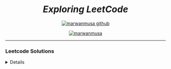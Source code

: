 
<div align="center">

# ***Exploring LeetCode***
[![marwanmusa github](https://img.shields.io/badge/GitHub-marwanmusa-181717.svg?style=flat&logo=github)](https://github.com/marwanmusa)

<a href="https://www.leetcode.com/marwanmusa" target="blank"><img src="https://leetcode.com/_next/static/images/logo-ff2b712834cf26bf50a5de58ee27bcef.png" alt="marwanmusa" /></a>

</div>

---

### Leetcode Solutions

<details>

| # | Title | Solution | Difficulty |
|---| ----- | -------- | ---------- |
|1|[Two Sum](https://leetcode.com/problems/two-sum/) | [Python](./Unspecified/two_sum.py) [C++](./Unspecified/two_sum.cpp)|Easy|
|2|[Add Two Numbers](https://leetcode.com/problems/add-two-numbers/) | [Python](./LinkedList/add_two_numbers.py)|Medium|
|3|[Longest Substring Without Repeating Characters](https://leetcode.com/problems/longest-substring-without-repeating-characters/) | [Python](./Unspecified/longest_substring_without_repeating_character.py)|Medium|
|4|[Median of Two Sorted Arrays](https://leetcode.com/problems/median-of-two-sorted-arrays) |[Python](./BinarySearch/median_of_two_sorted_arrays.py)|Hard|
|9|[Palindrome Number](https://leetcode.com/problems/palindrome-number/) | [Python](./Unspecified/palindrome_number.py) [C++](./Unspecified/palindrome_number.cpp)|Easy|
|13|[Roman to Integer](https://leetcode.com/problems/roman-to-integer/) | [Python](./Unspecified/roman_to_int.py)|Easy|
|14|[Longest Common Prefix](https://leetcode.com/problems/longest-common-prefix/) | [Python](./Array&String/longest_common_prefix.py)|Easy|
|19|[Remove Nth Node From End of List](https://leetcode.com/problems/remove-nth-node-from-end-of-list/) | [Python](./LinkedList/remove_nth_node_from_end_of_linkedlist.py)|Medium|
|20|[Valid Parentheses](https://leetcode.com/problems/valid-parentheses/) | [Python](./Queue%20&%20Stack/valid_parentheses.py)|Easy|
|21|[Merge Two Sorted Lists](https://leetcode.com/problems/merge-two-sorted-lists/) | [Python](./Recursion-1/merge_two_sorted_lists.py)|Easy|
|22|[Generate Parentheses](https://leetcode.com/problems/generate-parentheses/) | [Python](./Recursion-2/generate_parentheses.py)|Medium|
|24|[Swap Nodes in Pairs](https://leetcode.com/problems/swap-nodes-in-pairs/) | [Python](./Recursion-1/swap_nodes_in_pairs.py)|Medium|
|26|[Remove Duplicates from Sorted Array](https://leetcode.com/problems/remove-duplicates-from-sorted-array/) | [Python](./Unspecified/removes_duplicates_from_sorted_arrays.py)|Easy|
|27|[Remove Element](https://leetcode.com/problems/remove-element/) | [Python](./Unspecified/remove_element.py)|Easy|
|28|[Find the Index of the First Occurrence in a String](https://leetcode.com/problems/find-the-index-of-the-first-occurrence-in-a-string/) | [Python](./Array&String/find_the_index_of_the_first_occurrence_in_a_string.py)|Easy|
|33|[Search in Rotated Sorted Array](https://leetcode.com/problems/remove-element/) | [Python](./Unspecified/search_in_rotated_sorted_array.py)|Medium|
|34|[Find First and Last Position of Element in Sorted Array](https://leetcode.com/problems/find-first-and-last-position-of-element-in-sorted-array/) | [Python](./BinarySearch/find_first_and_last_position_of_element_in_sorted_array.py)|Medium|
|35|[Search Insert Position](https://leetcode.com/problems/search-in-rotated-sorted-array/) | [Python](./Unspecified/search_insert_position.py)|Easy|
|36|[Valid Sudoku](https://leetcode.com/problems/valid-sudoku/) | [Python](./Unspecified/valid_sudoku.py)|Medium|
|46|[Permutations](https://leetcode.com/problems/permutations/) | [Python](./Recursion-2/permutations.py)|Medium|
|49|[Group Anagrams](https://leetcode.com/problems/group-anagrams/) | [Python](./Unspecified/group_anagrams.py)|Medium|
|50|[Pow(x, n)](https://leetcode.com/problems/powx-n/) | [Python](./Recursion-1/pow_x_n.py)|Medium|
|52|[N-Queens II](https://leetcode.com/problems/n-queens-ii/) | [Python](./Recursion-2/n_quenss_2.py)|Hard|
|53|[Maximum Subarray](https://leetcode.com/problems/maximum-subarray/) | [Python](./Unspecified/maximum_subarray.py)|Medium|
|54|[Spiral Matrix](https://leetcode.com/problems/spiral-matrix/) | [Python](./Array&String/spiral_matrix.py)|Medium|
|58|[Length of Last Word](https://leetcode.com/problems/length-of-last-word/) | [Python](./Unspecified/length_of_last_world.py)|Easy|
|61|[Rotate List](https://leetcode.com/problems/rotate-list/) | [Python](./LinkedList/rotate_list.py)|Medium|
|64|[Minimum Path Sum](https://leetcode.com/problems/minimum-path-sum/) | [Python](./Unspecified/minimum_path_sum.py)|Medium|
|66|[Plus One](https://leetcode.com/problems/plus-one/) | [Python](./Array&String/plus_one.py)|Easy|
|67|[Add Binary](https://leetcode.com/problems/add-binary/) | [Python](./Array&String/add_binary.py)|Easy|
|69|[Sqrt(x)](https://leetcode.com/problems/sqrtx/) | [Python](./BinarySearch/sqrtx.py) |Easy|
|70|[Climbing Stairs](https://leetcode.com/problems/climbing-stairs/) | [Python](./Recursion-1/climbing_stairs.py) |Easy|
|74|[Search 2D Matrix](https://leetcode.com/problems/search-a-2d-matrix/) | [Python](./Recursion-2/search_a_2d_matrix.py) |Easy|
|77|[Combinations](https://leetcode.com/problems/combinations/) | [Python](combinations.py) |Medium|
|83|[Remove Duplicates from Sorted List](https://leetcode.com/problems/remove-duplicates-from-sorted-list/) | [Python](./Unspecified/remove_duplicates_from_sorted_list.py) |Easy|
|84|[Largest Rectangle in Histogram](https://leetcode.com/problems/largest-rectangle-in-histogram/description/) | [Python](./Recursion-2/largest_rectangle_in_histogram.py) |Hard|
|87|[Scramble String](https://leetcode.com/problems/scramble-string/) | [Python](./Unspecified/scramble_string.py) |Hard|
|88|[Merge Sorted Array](https://leetcode.com/problems/merge-sorted-array/) | [Python](./Unspecified/merge_sorted_array.py) |Easy|
|94|[Binary Tree Inorder Traversal](https://leetcode.com/problems/binary-tree-inorder-traversal/) | [Python](./BinaryTree/binary_tree_inorder_traversal.py) |Easy|
|95|[Unique Binary Search Trees II](https://leetcode.com/problems/unique-binary-search-trees-ii/) | [Python](./Recursion-1/unique_binary_search_trees2.py) |Medium|
|98|[Validate Binary Search Tree](https://leetcode.com/problems/validate-binary-search-tree/) | [Python1](./Recursion-2/validate_binary_search_tree.py) [Python2](./BinarySearch/validate_binary_search_tree.py) |Medium|
|100|[Same Tree](https://leetcode.com/problems/same-tree/) | [Python](./Recursion-2/same_tree.py) |Easy|
|101|[Symmetric Tree](https://leetcode.com/problems/symmetric-tree/) | [Python](./BinaryTree/symmetric_tree.py) |Easy|
|102|[Binary Tree Level Order Traversal](https://leetcode.com/problems/binary-tree-level-order-traversal/) | [Python](./BinaryTree/binary_tree_level_order_traversal.py) |Medium|
|104|[Maximum Depth of Binary Tree](https://leetcode.com/problems/maximum-depth-of-binary-tree/) | [Python](./BinaryTree/max_depth_of_binary_tree.py) |Easy|
|105|[Construct Binary Tree from Preorder and Inorder Traversal](https://leetcode.com/problems/construct-binary-tree-from-preorder-and-inorder-traversal/) | [Python](./BinaryTree/construct_binary_tree_from_preorder_and_inorder.py) |Medium|
|106|[Construct Binary Tree from Inorder and Postorder Traversal](https://leetcode.com/problems/construct-binary-tree-from-inorder-and-postorder-traversal/) | [Python](./BinaryTree/construct_binary_tree_from_inorder_and_postorder.py) |Medium|
|108|[Convert Sorted Array to Binary Search Tree](https://leetcode.com/problems/convert-sorted-array-to-binary-search-tree/) | [Python](./Unspecified/sorted_array_to_BST.py) |Easy|
|110|[Balanced Binary Tree](https://leetcode.com/problems/balanced-binary-tree/) | [Python](./Unspecified/balanced_binary_tree.py) |Easy|
|111|[Minimum Depth of Binary Tree](https://leetcode.com/problems/minimum-depth-of-binary-tree/) | [Python](min_depth_of_binary_tree.py) |Easy|
|112|[Path Sum](https://leetcode.com/problems/path-sum/) | [Python](./BinaryTree/path_sum.py) |Easy|
|116|[Populating Next Right Pointers in Each Node](https://leetcode.com/problems/populating-next-right-pointers-in-each-node/) | [Python](./BinaryTree/populating_next_right_pointers_in_each_node.py) |Medium|
|117|[Populating Next Right Pointers in Each Node II](https://leetcode.com/problems/populating-next-right-pointers-in-each-node-ii/) | [Python](./BinaryTree/populating_next_right_pointers_in_each_node_ii.py) |Medium|
|118|[Pascal's Triangle](https://leetcode.com/problems/pascals-triangle/) | [Python](./Array&String/pascal_triangle.py) |Easy|
|119|[Pascal's Triangle II](https://leetcode.com/problems/pascals-triangle-ii/) | [Python](./Recursion-1/pascal_triangle2.py) |Easy|
|120|[Triangle](https://leetcode.com/problems/triangle/) | [Python](./Unspecified/triangle.py) |Medium|
|121|[Best Time to Buy and Sell Stock](https://leetcode.com/problems/best-time-to-buy-and-sell-stock/) | [Python](./Unspecified/buy_and_sell_stock.py) |Easy|
|125|[Valid Palindrome](https://leetcode.com/problems/valid-palindrome/) | [Python](./Unspecified/valid_palindrome.py) |Easy|
|133|[Clone Graph](https://leetcode.com/problems/clone-graph/) | [Python](./Queue%20&%20Stack/clone_graph.py) |Medium|
|136|[Single Number](https://leetcode.com/problems/single-number/) | [Python](./Unspecified/single_number.py) |Easy|
|138|[Copy List with Random Pointer](https://leetcode.com/problems/copy-list-with-random-pointer/) | [Python](./LinkedList/copy_list_with_random_pointer.py) |Medium|
|141|[Linked List Cycle](https://leetcode.com/problems/linked-list-cycle/) | [Python](./LinkedList/linked_list_cycle.py) |Easy|
|142|[Linked List Cycle II](https://leetcode.com/problems/linked-list-cycle-ii/) | [Python](./LinkedList/linked_list_cycle2.py) |Medium|
|144|[Binary Tree Preorder Traversal](https://leetcode.com/problems/binary-tree-preorder-traversal/) | [Python](./BinaryTree/binary_tree_preorder_traversal.py) |Easy|
|145|[Binary Tree Postorder Traversal](https://leetcode.com/problems/binary-tree-postorder-traversal/) | [Python](./BinaryTree/binary_tree_postorder_traversal.py) |Easy|
|150|[Evaluate Reverse Polish Notation](https://leetcode.com/problems/evaluate-reverse-polish-notation/) | [Python](./Unspecified/reverse_word_in_string.py) |Medium|
|151|[Reverse Words in a String](https://leetcode.com/problems/reverse-words-in-a-string/) | [Python](./Queue%20&%20Stack/evaluate_rpn.py) |Medium|
|153|[Find Minimum in Rotated Sorted Array](https://leetcode.com/problems/find-minimum-in-rotated-sorted-array/) | [Python](./BinarySearch/find_minimum_in_rotated_sorted_array.py) |Medium|
|154|[Find Minimum in Rotated Sorted Array II](https://leetcode.com/problems/find-minimum-in-rotated-sorted-array-ii/) | [Python](./BinarySearch/find_minimum_in_rotated_sorted_array_ii.py) |Hard|
|155|[Min Stack](https://leetcode.com/problems/min-stack/) | [Python](./Queue%20&%20Stack/min_stack.py) |Medium|
|160|[Intersection of Two Linked Lists](https://leetcode.com/problems/intersection-of-two-linked-lists/) | [Python](./LinkedList/intersection_of_two_lists.py) |Easy|
|162|[Find Peak Element](https://leetcode.com/problems/find-peak-element/) | [Python](./BinarySearch/find_peak_element.py) |Easy|
|167|[Two Sum II - Input Array Is Sorted](https://leetcode.com/problems/two-sum-ii-input-array-is-sorted/) | [Python](./Unspecified/two_sum_ii.py) |Medium|
|168|[Excel Sheet Column Title](https://leetcode.com/problems/excel-sheet-column-title/) | [Python](./Unspecified/excel_sheet_column_title.py) |Easy|
|169|[Majority Element](https://leetcode.com/problems/majority-element/) | [Python](./Unspecified/majority_element.py) |Easy|
|171|[Excel Sheet Column Number](https://leetcode.com/problems/excel-sheet-column-number/) | [Python](./Unspecified/excel_sheet_column_number.py) |Easy|
|189|[Rotate Array](https://leetcode.com/problems/rotate-array/) | [Python](./Unspecified/rotate_array.py) |Medium|
|190|[Reverse Bits](https://leetcode.com/problems/reverse-bits/) | [Python](./Unspecified/reverse_bits.py) |Easy|
|191|[Number of 1 Bits](https://leetcode.com/problems/number-of-1-bits/) | [Python](./Unspecified/number_of_1_bits.py) |Easy|
|198|[House Robber](https://leetcode.com/problems/house-robber/) | [Python](./Unspecified/house_robber.py) |Medium|
|200|[Number of Islands](https://leetcode.com/problems/number-of-islands/) | [Python](./Queue%20&%20Stack/number_of_islands.py) |Medium|
|202|[Happy Number](https://leetcode.com/problems/happy-number/) | [Python](./Unspecified/happy_number.py) |Easy|
|203|[Remove Linked List Elements](https://leetcode.com/problems/remove-linked-list-elements/) | [Python](./LinkedList/remove_linked_list_elements.py) |Easy|
|205|[Isomorphic Strings](https://leetcode.com/problems/isomorphic-strings/) | [Python](./Unspecified/isomorphic_strings.py) |Easy|
|206|[Reverse Linked List](https://leetcode.com/problems/reverse-linked-list/) | [Python](./Recursion-1/reverse_linked_list.py) |Easy|
|208|[Implement Trie (Prefix Tree)](https://leetcode.com/problems/implement-trie-prefix-tree/) | [Python](./Trie/implement_trie.py) |Medium|
|209|[Minimum Size Subarray Sum](https://leetcode.com/problems/minimum-size-subarray-sum/) | [Python](./Unspecified/minimum_size_subarray_sum.py) |Medium|
|211|[Design Add and Search Words Data Structure](https://leetcode.com/problems/design-add-and-search-words-data-structure/) | [Python](./Trie/design_add_and_search_words_data_structure.py) |Medium|
|212|[Word Search II](https://leetcode.com/problems/word-search-ii/) | [Python](./Trie/word_search_ii.py) |Hard|
|217|[Contains Duplicate](https://leetcode.com/problems/contains-duplicate/) | [Python](./Unspecified/contains_duplicate.py) |Easy|
|219|[Contains Duplicate II](https://leetcode.com/problems/contains-duplicate-ii/) | [Python](./Unspecified/contains_duplicate2.py) |Easy|
|225|[Implement Stack using Queues](https://leetcode.com/problems/implement-stack-using-queues/) | [Python](./Queue%20&%20Stack/implement_stack_using_queues.py) |Easy|
|226|[Invert Binary Tree](https://leetcode.com/problems/invert-binary-tree/) | [Python](./Unspecified/invert_binary_tree.py) |Easy|
|228|[Summary Ranges](https://leetcode.com/problems/summary-ranges/) | [Python](./Unspecified/summary_ranges.py) |Easy|
|231|[Power of Two](https://leetcode.com/problems/power-of-two/) | [Python](./Unspecified/power_of_two.py) |Easy|
|232|[Implement Queue using Stacks](https://leetcode.com/problems/implement-queue-using-stacks/) | [Python](./Queue%20&%20Stack/implement_queue_using_stack.py) |Easy|
|234|[Palindrome Linked List](https://leetcode.com/problems/palindrome-linked-list/) | [Python](./LinkedList/palindrome_linked_list.py) |Easy|
|235|[Lowest Common Ancestor of a Binary Search Tree](https://leetcode.com/problems/lowest-common-ancestor-of-a-binary-search-tree/) | [Python](./Unspecified/bst_lowest_common_ancestor.py) |Medium|
|236|[Lowest Common Ancestor of a Binary Tree](https://leetcode.com/problems/lowest-common-ancestor-of-a-binary-tree/) | [Python](./BinaryTree/lowest_common_ancestor_of_a_binary_tree.py) |Medium|
|242|[Valid Anagram](https://leetcode.com/problems/valid-anagram/) | [Python](./Unspecified/valid_anagram.py) |Easy|
|249|[Perfect Squares](https://leetcode.com/problems/perfect-squares/) | [Python](./Queue%20&%20Stack/perfect_squares.py) |Medium|
|257|[Binary Tree Paths](https://leetcode.com/problems/binary-tree-paths/) | [Python](./Recursion-1/binary_tree_paths.py) |Easy|
|258|[Add Digits](https://leetcode.com/problems/add-digits/) | [Python](./Unspecified/add_digits.py) |Easy|
|263|[Ugly Number](https://leetcode.com/problems/ugly-number/) | [Python](./Unspecified/ugly_number.py) |Easy|
|268|[Missing Number](https://leetcode.com/problems/missing-number/) | [Python](./Unspecified/missing_number.py) |Easy|
|278|[First Bad Version](https://leetcode.com/problems/first-bad-version/) | [Python](./BinarySearch/first_bad_version.py) |Easy|
|283|[Move Zeroes](https://leetcode.com/problems/move-zeroes/) | [Python](./Unspecified/move_zeroes.py) |Easy|
|287|[Find the Duplicate Number](https://leetcode.com/problems/find-the-duplicate-number/) | [Python](./BinarySearch/find_the_duplicate_number.py) |Medium|
|290|[Word Pattern](https://leetcode.com/problems/word-pattern/) | [Python](./Unspecified/word_pattern.py) |Easy|
|292|[Nim Game](https://leetcode.com/problems/nim-game/) | [Python](./Unspecified/nim_game.py) |Easy|
|297|[Serialize and Deserialize Binary Tree](https://leetcode.com/problems/serialize-and-deserialize-binary-tree/) | [Python](./BinaryTree/serialize_and_deserialize_binary_tree.py) |Hard|
|303|[Range Sum Query](https://leetcode.com/problems/range-sum-query-immutable//) | [Python](./Unspecified/range_sum_query_immutable.py) |Easy|
|326|[Power of Three](https://leetcode.com/problems/power-of-three/) | [Python](./Unspecified/power_of_three.py) |Easy|
|328|[Odd Even Linked List](https://leetcode.com/problems/odd-even-linked-list/) | [Python](./LinkedList/odd_even_linked_list.py) |Medium|
|336|[Palindrome Pairs](https://leetcode.com/problems/palindrome-pairs/) | [Python](./Trie/palindrome_pairs.py) |Hard|
|338|[Counting Bits](https://leetcode.com/problems/counting-bits/) | [Python](./Unspecified/counting_bits.py) |Easy|
|342|[Power of Four](https://leetcode.com/problems/power-of-four/) | [Python](./Unspecified/power_of_four.py) |Easy|
|344|[Reverse String](https://leetcode.com/problems/reverse-string/) | [Python](./Recursion-1/reverse_string.py) |Easy|
|345|[Reverse Vowels of a String](https://leetcode.com/problems/reverse-vowels-of-a-string/) | [Python](./Unspecified/reverse_vowels_of_string.py) |Easy|
|347|[Top K Frequent Elements](https://leetcode.com/problems/top-k-frequent-elements/) | [Python](./Unspecified/top_k_freq_element.py) |Medium|
|349|[Intersection of Two Arrays](https://leetcode.com/problems/intersection-of-two-arrays/) | [Python](./Unspecified/intersection_of_two_arrays.py) |Easy|
|350|[Intersection of Two Arrays II](https://leetcode.com/problems/intersection-of-two-arrays-ii/) | [Python](./Unspecified/intersection_of_two_arrays2.py) |Easy|
|367|[Valid Perfect Square](https://leetcode.com/problems/valid-perfect-square/) | [Python](./BinarySearch/valid_perfect_square.py) |Easy|
|374|[Guess Number Higher or Lower](https://leetcode.com/problems/guess-number-higher-or-lower/) | [Python](./BinarySearch/guess_number_higher_or_lower.py) |Easy|
|380|[Insert Delete GetRandom O(1)](https://leetcode.com/problems/insert-delete-getrandom-o1/) | [Python](./Unspecified/insert_delete_getrandom_o1.py) |Medium|
|383|[Ransom Note](https://leetcode.com/problems/ransom-note/) | [Python](./Unspecified/ransom_note.py) |Easy|
|387|[First Unique Character in a String](https://leetcode.com/problems/first-unique-character-in-a-string/) | [Python](./Unspecified/first_unique_char.py) |Easy|
|389|[Find the Difference](https://leetcode.com/problems/find-the-difference/) | [Python](./Unspecified/find_the_difference.py) |Easy|
|392|[Is Subsequence](https://leetcode.com/problems/is-subsequence/) | [Python](./Unspecified/is_subsequence.py) |Easy|
|394|[Decode String](https://leetcode.com/problems/decode-string/) | [Python](./Queue%20&%20Stack/decode_string.py) |Medium|
|404|[Sum of Left Leaves](https://leetcode.com/problems/sum-of-left-leaves/) | [Python](./BinaryTree/sum_of_left_leaves.py) |Easy|
|405|[Convert a Number to Hexadecimal](https://leetcode.com/problems/convert-a-number-to-hexadecimal/) | [Python](./Unspecified/convert_num_to_hexadecimal.py) |Easy|
|409|[Longest Palindrome](https://leetcode.com/problems/longest-palindrome/) | [Python](longest_palindrome.py) |Easy|
|410|[Split Array Largest Sum](https://leetcode.com/problems/split-array-largest-sum/) | [Python](./BinarySearch/split_array_largest_sum.py) |Hard|
|412|[Fizz Buzz](https://leetcode.com/problems/fizz-buzz/) | [Python](./Unspecified/fizz_buzz.py) |Easy|
|414|[Third Maximum Number](https://leetcode.com/problems/third-maximum-number/) | [Python](./Unspecified/third_maximum_number.py) |Easy|
|415|[Add Strings](https://leetcode.com/problems/add-strings/) | [Python](./Unspecified/add_strings.py) |Easy|
|421|[Maximum XOR of Two Numbers in an Array](https://leetcode.com/problems/maximum-xor-of-two-numbers-in-an-array/) | [Python](./Trie/maximum_xor_of_two_numbers_in_an_array.py) |Medium|
|430|[Flatten a Multilevel Doubly Linked List](https://leetcode.com/problems/flatten-a-multilevel-doubly-linked-list/) | [Python](./LinkedList/flatten_multilevel_doubly_linkedlist.py) |Medium|
|434|[Number of Segments in a String](https://leetcode.com/problems/number-of-segments-in-a-string/) | [Python](./Unspecified/number_of_steps_to_reduce_a_number_to_zero.py) |Easy|
|441|[Arranging Coins](https://leetcode.com/problems/arranging-coins/) | [Python](./BinarySearch/arranging_coins.py) |Easy|
|448|[Find All Numbers Disappeared in an Array](https://leetcode.com/problems/find-all-numbers-disappeared-in-an-array/) | [Python](./Unspecified/find_all_numbers_disappeared_in_an_array.py) |Easy|
|454|[4Sum II](https://leetcode.com/problems/4sum-ii/) | [Python](./Unspecified/4sum_ii.py) |Medium|
|455|[Assign Cookies](https://leetcode.com/problems/assign-cookies/) | [Python](./Unspecified/assign_cookies.py) |Easy|
|459|[Repeated Substring Pattern](https://leetcode.com/problems/repeated-substring-pattern/) | [Python](./Unspecified/repeated_substring_pattern.py) |Easy|
|461|[Hamming Distance](https://leetcode.com/problems/hamming-distance/) | [Python](./Unspecified/hamming_distance.py) |Easy|
|463|[Island Perimeter](https://leetcode.com/problems/island-perimeter/) | [Python](./Unspecified/island_perimeter.py) |Easy|
|467|[Number Complement](https://leetcode.com/problems/number-complement/) | [Python](./Unspecified/number_complement.py) |Easy|
|485|[Max Consecutive Ones](https://leetcode.com/problems/max-consecutive-ones/) | [Python](./Unspecified/max_consecutive_ones.py) |Easy|
|494|[Target Sum](https://leetcode.com/problems/target-sum/) | [Python](./Queue%20&%20Stack/target_sum.py.py) |Medium|
|498|[Diagonal Traverse](https://leetcode.com/problems/diagonal-traverse/) | [Python](./Array&String/diagonal_traverse.py) |Medium|
|501|[Find Mode in Binary Search Tree](https://leetcode.com/problems/find-mode-in-binary-search-tree/) | [Python](./BinarySearch/find_mode_in_bst.py) |Easy|
|506|[Relative Ranks](https://leetcode.com/problems/relative-ranks/) | [Python](./Unspecified/relative_ranks.py) |Easy|
|507|[Perfect Number](https://leetcode.com/problems/perfect-number/) | [Python](./Unspecified/perfect_number.py) |Easy|
|509|[Fibonacci Number](https://leetcode.com/problems/fibonacci-number/) | [Python](./Recursion-1/fibonacci_number.py) [Cpp](./Recursion-1/fibonacci_number.cpp) |Easy|
|520|[Detect Capital](https://leetcode.com/problems/detect-capital/) | [Python](./Unspecified/detect_capital.py) |Easy|
|521|[Longest Uncommon Subsequence I](https://leetcode.com/problems/longest-uncommon-subsequence-i/) | [Python](./Array&String/longest_uncommon_subsequence1.py) [Cpp](./Array&String/CPP/longest_uncommon_subsequence1.cpp)|Easy|
|530|[Minimum Absolute Difference in BST](https://leetcode.com/problems/minimum-absolute-difference-in-bst/) | [Python](./BinarySearch/minimum_absolute_difference_in_bst.py) |Easy|
|541|[Reverse String II](https://leetcode.com/problems/problems/reverse-string-ii/) | [Python](./Array&String/reverse_string2.py) [CPP](./Array&String/CPP/reverse_string2.cpp) |Easy|
|542|[01 Matrix](https://leetcode.com/problems/01-matrix/) | [Python](./Queue%20&%20Stack/01_matrix.py) |Medium|
|557|[Reverse Words in a String III](https://leetcode.com/problems/reverse-words-in-a-string-iii/) | [Python](./Unspecified/reverse_word_in_string_iii.py) |Easy|
|559|[Maximum Depth of N-ary Tree](https://leetcode.com/problems/maximum-depth-of-n-ary-tree/) | [Python](./Recursion-2/maximum_depth_of_n-ary_tree.py) |Easy|
|561|[Array Partition](https://leetcode.com/problems/array-partition/) | [Python](./Unspecified/array_position.py) |Easy|
|566|[Reshape the Matrix](https://leetcode.com/problems/reshape-the-matrix/) | [Python](./Unspecified/matrix_reshape.py) |Easy|
|567|[Permutation in String](https://leetcode.com/problems/permutation-in-string/) | [Python](./Unspecified/permutation_in_string.py) |Medium|
|572|[Subtree of Another Tree](https://leetcode.com/problems/subtree-of-another-tree/) | [Python](./BinaryTree/subtree_of_another_tree.py) |Easy|
|575|[Distribute Candies](https://leetcode.com/problems/distribute-candies/) | [Python](./Unspecified/distribute_candies.py) |Easy|
|594|[Longest Harmonious Subsequence](https://leetcode.com/problems/longest-harmonious-subsequence/) | [Python](./Array&String/longest_harmonious_subsequence.py) |Easy|
|598|[Range Addition II](https://leetcode.com/problems/range-addition-ii/) | [Python](./Array&String/range_addition_ii.py) |Easy|
|599|[Minimum Index Sum of Two Lists](https://leetcode.com/problems/minimum-index-sum-of-two-lists/) | [Python](./Unspecified/minimum_index_sum_of_two_lists.py) |Easy|
|605|[Can Place Flowers](https://leetcode.com/problems/can-place-flowers/) | [Python](./Unspecified/can_place_flowers.py) |Easy|
|617|[Merge Two Binary Trees](https://leetcode.com/problems/merge-two-binary-trees/) | [Python](./Unspecified/merge_two_binary_trees.py) |Easy|
|622|[Design Circular Queue](https://leetcode.com/problems/design-circular-queue/) | [Python1](./Queue%20&%20Stack/design_circular_queue.py), [Python2](./Queue%20&%20Stack/design_circular_queue1.py), [Python3](./Queue%20&%20Stack/design_circular_queue2.py) |Medium|
|628|[Maximum Product of Three Numbers](https://leetcode.com/problems/maximum-product-of-three-numbers/) | [Python](./Array&String/max_product_of_three_numbers.py) |Easy|
|637|[Average of Levels in Binary Tree](https://leetcode.com/problems/average-of-levels-in-binary-tree/) | [Python](./BinaryTree/average_of_levels_in_binary_tree.py) |Easy|
|643|[Maximum Average Subarray I](https://leetcode.com/problems/maximum-average-subarray-i/) | [Python](./Array&String/max_avg_subarray1.py) |Easy|
|648|[Replace Words](https://leetcode.com/problems/replace-words/) | [Python](./Trie/replace_words.py) |Medium|
|652|[Find Duplicate Subtrees](https://leetcode.com/problems/find-duplicate-subtrees/) | [Python](./Unspecified/find_duplicate_subtrees.py) |Medium|
|653|[Two Sum IV - Input is a BST](https://leetcode.com/problems/two-sum-iv-input-is-a-bst/) | [Python](./Unspecified/two_sum_iv_input_is_a_bst.py) |Easy|
|658|[Find K Closest Elements](https://leetcode.com/problems/find-k-closest-elements/) | [Python](./BinarySearch/find_k_closest_elements.py) |Easy|
|671|[Second Minimum Node In a Binary Tree](https://leetcode.com/problems/second-minimum-node-in-a-binary-tree/) | [Python](./BinaryTree/second_minimum_node.py) |Easy|
|674|[Longest Continuous Increasing Subsequence](https://leetcode.com/problems/longest-continuous-increasing-subsequence/) | [Python](./Array&String/longest_continuous_increasing_subsequence.py) |Easy|
|677|[Map Sum Pairs](https://leetcode.com/problems/map-sum-pairs/) | [Python](./Trie/map_sum_pairs.py) |Medium|
|680|[Valid Palindrome II](https://leetcode.com/problems/valid-palindrome-ii/) | [Python](./Array&String/valid_palindrome2.py) |Easy|
|695|[Max Area of Island](https://leetcode.com/problems/max-area-of-island/) | [Python](./Unspecified/max_area_of_island.py) |Medium|
|696|[Count Binary Substrings](https://leetcode.com/problems/count-binary-substrings/) | [Python](./Array&String/count_binary_strings.py) |Easy|
|700|[Search in a Binary Search Tree](https://leetcode.com/problems/search-in-a-binary-search-tree/) | [Python](./Recursion-1/search_in_a_binary_search_tree.py) |Easy|
|701|[Insert into a Binary Search Tree](https://leetcode.com/problems/insert-into-a-binary-search-tree/) | [Python](insert_into_a_binary_search_tree.py) |Medium|
|703|[Kth Largest Element in a Stream](https://leetcode.com/problems/kth-largest-element-in-a-stream/) | [Python-bisort](./Array&String/kth_largest_element_in_a_stream.py) [Python-heap](./Heap/kth_largest_element_in_a_stream.py) |Easy|
|704|[Binary Search](https://leetcode.com/problems/binary-search/) | [Python](./BinarySearch/binary_search.py) |Easy|
|705|[Design HashSet](https://leetcode.com/problems/design-hashset/) | [Python]./Unspecified/(design_HashSet.py) |Easy|
|706|[Design HashMap](https://leetcode.com/problems/design-hashmap/) | [Python](./Unspecified/design_HashMap.py) |Easy|
|707|[Design Linked List](https://leetcode.com/problems/design-linked-list/) | [Python](./LinkedList/design_linked_list.py) |Medium|
|709|[To Lower Case](https://leetcode.com/problems/to-lower-case/) | [Python](./Array&String/to_lowercase.py) |Easy|
|717|[1-bit and 2-bit Characters](https://leetcode.com/problems/1-bit-and-2-bit-characters/) | [Python](./Array&String/one_and_two_bit_characters.py) |Easy|
|719|[Find K-th Smallest Pair Distance](https://leetcode.com/problems/find-k-th-smallest-pair-distance/) | [Python](./BinarySearch/find_kth_smallest_pair_distance.py) |Hard|
|724|[Find Pivot Index](https://leetcode.com/problems/find-pivot-index/) | [Python](./Array&String/find_pivot_index.py) |Easy|
|728|[Self Dividing Numbers](https://leetcode.com/problems/self-dividing-numbers/) | [Python](./Array&String/self_dividing_numbers.py) |Easy|
|733|[Flood Fill](https://leetcode.com/problems/flood-fill/) | [Python](./Queue%20&%20Stack/flood_fill.py) |Easy|
|739|[Daily Temperatures](https://leetcode.com/problems/daily-temperatures/) | [Python](./Queue%20&%20Stack/daily_temperatures.py) |Medium|
|744|[Find Smallest Letter Greater Than Target](https://leetcode.com/problems/find-smallest-letter-greater-than-target/) | [Python](./BinarySearch/find_smallest_letter_greater_than_target.py) |Easy|
|746|[Find Smallest Letter Greater Than Target](https://leetcode.com/problems/find-smallest-letter-greater-than-target/) | [Python](./BinarySearch/find_smallest_letter_greater_than_target.py) |Easy|
|747|[Largest Number At Least Twice of Others](https://leetcode.com/problems/largest-number-at-least-twice-of-others/) | [Python](./Array&String/largest_number_at_least_twice_of_others.py) |Easy|
|748|[Shortest Completing Word](https://leetcode.com/problems/shortest-completing-word/) | [Python](./Array&String/shortest_completing_word.py) |Easy|
|752|[Open the Lock](https://leetcode.com/problems/open-the-lock/) | [Python](./Queue%20&%20Stack/open_the_lock.py) |Medium|
|762|[Prime Number of Set Bits in Binary Representation](https://leetcode.com/problems/prime-number-of-set-bits-in-binary-representation/) | [Python](./Bits/prime_number_of_set_bits_in_binary_representation.py) |Easy|
|766|[Toeplitz Matrix](https://leetcode.com/problems/toeplitz-matrix/) | [Python](./Array&String/toeplitz_matrix.py) |Easy|
|769|[Rotate String](https://leetcode.com/problems/rotate-string/) | [Python](./Array&String/rotate_string.py) |Easy| 
|771|[Jewels and Stones](https://leetcode.com/problems/jewels-and-stones/) | [Python](./Unspecified/jewels_and_stones.py) |Easy|
|779|[K-th Symbol in Grammar](https://leetcode.com/problems/k-th-symbol-in-grammar/) | [Python](./Recursion-1/k_symbol_in_grammar.py) |Medium|
|783|[Minimum Distance Between BST Nodes](https://leetcode.com/problems/minimum-distance-between-bst-nodes/) | [Python](./BinarySearch/minimum_distance_between_bst_nodes.py) |Easy|
|784|[Letter Case Permutation](https://leetcode.com/problems/letter-case-permutation/) | [Python](./Unspecified/letter_case_permutation.py) |Medium|
|804|[Unique Morse Code Words](https://leetcode.com/problems/unique-morse-code-words/) | [Python](./Array&String/unique_morse_code_words.py) |Easy|
|806|[Number of Lines To Write String](https://leetcode.com/problems/number-of-lines-to-write-string/) | [Python](./Array&String/number_of_lines_to_write_string.py) |Easy|
|812|[Largest Triangle Area](https://leetcode.com/problems/largest-triangle-area/) | [Python](./Array&String/largest_triangle_area.py) |Easy|
|821|[Shortest Distance to a Character](https://leetcode.com/problems/shortest-distance-to-a-character/) | [Python](./Array&String/shortest_distance_to_a_char.py) |Easy|
|824|[Goat Latin](https://leetcode.com/problems/goat-latin/) | [Python](./Array&String/goat_latin.py) [CPP](./Array&String/CPP/goat_latin.cpp)|Easy|
|830|[Positions of Large Groups](https://leetcode.com/problems/positions-of-large-groups/) | [Python](./Array&String/positions_of_large_groups.py) [CPP](./Array&String/CPP/positions_of_large_groups.cpp)|Easy|
|832|[Flipping an Image](https://leetcode.com/problems/flipping-an-image/) | [Python](./Array&String/flipping_an_image.py) [CPP](./Array&String/CPP/flipping_an_image.cpp)|Easy|
|836|[Rectangle Overlap](https://leetcode.com/problems/rectangle-overlap/) | [CPP](./Array&String/CPP/rectangle_overlap.cpp)|Easy|
|841|[Keys and Rooms](https://leetcode.com/problems/keys-and-rooms/) | [Python](./Queue%20&%20Stack/keys_and_rooms.py) |Medium|
|844|[Backspace String Compare](https://leetcode.com/problems/backspace-string-compare/) | [Python](./Queue%20&%20Stack/backspace_string_compare.py) [CPP](./Queue%20&%20Stack/CPP/backspace_string_compare.cpp) |Easy|
|859|[Buddy Strings](https://leetcode.com/problems/buddy-strings/) | [Python](./Array&String/String/buddy_strings.py) [CPP](./Array&String/String/CPP/buddy_strings.cpp) |Easy|
|860|[Lemonade Change](https://leetcode.com/problems/lemonade-change/) | [Python](./Array&String/lemonade_change.py) [CPP](./Array&String/CPP/lemonade_change.cpp) |Easy|
|867|[Transpose Matrix](https://leetcode.com/problems/transpose-matrix/) | [Python](./Array&String/transpose_matrix.py) [CPP](./Array&String/CPP/transpose_matrix.cpp) |Easy|
|868|[Binary Gap](https://leetcode.com/problems/binary-gap/) | [Python](./Bits/binary_gap.py) [CPP](./Bits/CPP/binary_gap.cpp) |Easy|
|872|[Leaf-Similar Trees](https://leetcode.com/problems/leaf-similar-trees/) | [Python](./BinaryTree/leaf_similar_trees.py) [CPP](./BinaryTree/CPP/leaf_similar_trees.cpp) |Easy|
|876|[Middle of the Linked List](https://leetcode.com/problems/middle-of-the-linked-list/) | [Python](./Unspecified/middle_of_linked_list.py) |Easy|
|881|[Boats to Save People](https://leetcode.com/problems/boats-to-save-people/) | [Python](./Unspecified/boats_to_save_people.py) |Medium|
|884|[Uncommon Words from Two Sentences](https://leetcode.com/problems/uncommon-words-from-two-sentences/) | [Python](./Array&String/uncommon_words_from_two_sentences.py) [CPP](./Array&String/CPP/uncommon_words_from_two_sentences.cpp) |Easy|
|888|[Fair Candy Swap](https://leetcode.com/problems/fair-candy-swap/) | [Python](./Array&String/fair_candy_swap.py) [CPP](./Array&String/CPP/fair_candy_swap.cpp) |Easy|
|892|[Surface Area of 3D Shapes](https://leetcode.com/problems/surface-area-of-3d-shapes/) | [Python](./Array&String/surface_of_3d_shapes.py) [CPP](./Array&String/CPP/surface_of_3d_shapes.cpp) |Easy|
|896|[Monotonic Array](https://leetcode.com/problems/monotonic-array/) | [Python](./Array&String/monotonic_array.py) [CPP](./Array&String/CPP/monotonic_array.cpp) |Easy|
|897|[Increasing Order Search Tree](https://leetcode.com/problems/increasing-order-search-tree/) | [Python](./BinaryTree/increasing_order_search_tree.py) [CPP](./BinaryTree/CPP/increasing_order_search_tree.cpp) |Easy|
|905|[Sort Array by Parity](https://leetcode.com/problems/sort-array-by-parity/) | [Python](./Array&String/sort_array_by_parity.py) [CPP](./Array&String/CPP/sort_array_by_parity.cpp) |Easy|
|908|[Smallest Range I](https://leetcode.com/problems/smallest-range-i/) | [Python](./Array&String/smallest_range1.py) [CPP](./Array&String/CPP/smallest_range1.cpp) |Easy|
|912|[Sort an Array](https://leetcode.com/problems/sort-an-array/) | [Python](./Recursion-2/sort_an_array.py) |Medium|
|914|[X of a Kind in a Deck of Cards](https://leetcode.com/problems/x-of-a-kind-in-a-deck-of-cards/) | [Python](./Math/x_of_a_kind_in_card_deck.py) [CPP](./Math/CPP/x_of_a_kind_in_card_deck.cpp) |Easy|
|917|[Reverse Only Letters](https://leetcode.com/problems/reverse-only-letters/) | [Python](./Array&String/reverse_only_letters.py) [CPP](./Array&String/CPP/reverse_only_letters.cpp) |Easy|
|922|[Sort Array by Parity II](https://leetcode.com/problems/sort-array-by-parity-ii/) | [Python](./Array&String/sort_array_by_parity2.py) [CPP](./Array&String/CPP/sort_array_by_parity2.cpp) |Easy|
|925|[Long Pressed Name](https://leetcode.com/problems/long-pressed-name/) | [Python](./TwoPointers/long_pressed_name.py) [CPP](./TwoPointers/CPP/long_pressed_name.cpp) |Easy|
|929|[Unique Email Addresses](https://leetcode.com/problems/unique-email-adresses/) | [Python](./Array&String/unique_email_adresses.py) [CPP](./Array&String/CPP/unique_email_adresses.cpp) |Easy|
|933|[Number of Recent Calls](https://leetcode.com/problems/number-of-recent-calls/) | [Python](./Queue%20&%20Stack/number_of_recent_calls.py) [CPP](./Queue%20&%20Stack/CPP/number_of_recent_calls.cpp) |Easy|
|938|[Range Sum of BST](https://leetcode.com/problems/range-sum-of-bst/) | [Python](./BinarySearch/range_sum_of_bst.py)|Easy|
|941|[Valid Mountain Array](https://leetcode.com/problems/valid-mountain-array/) | [Python](./Array&String/valid_mountain_array.py) [CPP](./Array&String/CPP/valid_mountain_array.cpp) |Easy|
|942|[DI String Match](https://leetcode.com/problems/di-string-match/) | [Python](./TwoPointers/di_string_match.py) [CPP](./TwoPointers/CPP/di_string_match.cpp) |Easy|
|944|[Delete Columns to Make Sorted](https://leetcode.com/problems/delete-columns-to-make-sorted/) | [Python](./Array&String/delete_columns_to_make_sorted.py) [CPP](./Array&String/CPP/) |Easy|
|961|[N-Repeated Element in Size 2N Array](https://leetcode.com/problems/n-repeated-element-in-size-2n-array/) | [Python](./Array&String/n_repeated_element_in_size_2n_array.py) [CPP](./Array&String/CPP/n_repeated_element_in_size_2n_array.cpp) |Easy|
|965|[Univalued Binary Tree](https://leetcode.com/problems/univalued-binary-tree/) | [Python](./BinaryTree/univalued_binary_tree.py) [CPP](./BinaryTree/CPP/univalued_binary_tree.cpp) |Easy|
|976|[Largest Perimeter Triangle](https://leetcode.com/problems/largest-perimeter-triangle/) | [Python](./Math/largest_perimeter_triangle.py) [CPP](./Math/CPP/largest_perimeter_triangle.cpp) |Easy|
|977|[Squares of a Sorted Array](https://leetcode.com/problems/squares-of-a-sorted-array/) | [Python](./Unspecified/squares_of_sorted_array.py) |Easy|
|983|[Minimum Cost For Tickets](https://leetcode.com/problems/minimum-cost-for-tickets/) | [Python](./Unspecified/minimum_costs_for_tickets.py) |Medium|
|989|[Add to Array-Form of Integer](https://leetcode.com/problems/add-to-array-form-of-integer/) | [Python](./Math/add_to_array_form_of_integer.py) [CPP](./Math/CPP/add_to_array_form_of_integer.cpp) |Easy|
|993|[Cousins in Binary Tree](https://leetcode.com/problems/cousins-in-binary-tree/) | [Python](./BinaryTree/cousins_in_binary_tree.py) [CPP](./BinaryTree/CPP/cousins_in_binary_tree.cpp) |Easy|
|994|[Number of Steps to Reduce a Number to Zero](https://leetcode.com/problems/rotting-oranges/) | [Python](./Unspecified/rotting_oranges.py) |Medium|
|999|[Available Captures for Rook](https://leetcode.com/problems/available-captures-for-rook/) | [Python](./Array&String/available_captures_for_rook.py) [CPP](./Array&String/CPP/available_captures_for_rook.cpp) |Easy|
|1005|[Maximize Sum Of Array After K Negations](https://leetcode.com/problems/maximize-sum-of-array-after-k-negations/) | [Python](./Array&String/Sorting/maximize_sum_of_array_after_k_negations.py) [CPP](./Array&String/Sorting/CPP/maximize_sum_of_array_after_k_negations.cpp) |Easy|
|1009|[Complement of Base 10 Integer](https://leetcode.com/problems/complement-of-base-10-integer/) | [Python](./Bits/complement_of_base_10_integer.py) [CPP](./Bits/CPP/complement_of_base_10_integer.cpp) |Easy|
|1013|[Partition Array Into Three Parts With Equal Sum](https://leetcode.com/problems/partition-array-into-three-parts-with-equal-sum/) | [Python](./Array&String/GreedyProblem/partition_array_into_three_parts_with_equal_sum.py) [CPP](./Array&String/GreedyProblem/CPP/partition_array_into_three_parts_with_equal_sum.cpp) |Easy|
|1018|[Binary Prefix Divisible By 5](https://leetcode.com/problems/binary-prefix-divisible-by-5/) | [Python](./Bits/binary_prefix_divisible_by_5.py) [CPP](./Bits/CPP/binary_prefix_divisible_by_5.cpp) |Easy|
|1020|[Number of Enclaves](https://leetcode.com/problems/number-of-enclaves/) | [Python](./Unspecified/number_of_enclaves.py) |Medium|
|1021|[Remove Outermost Parentheses](https://leetcode.com/problems/remove-outermost-parentheses/) | [Python](./Queue%20&%20Stack/remove_outermost_parentheses.py) [CPP](./Queue%20&%20Stack/CPP/remove_outermost_parentheses.cpp) |Easy|
|1022|[Sum of Root To Leaf Binary Numbers](https://leetcode.com/problems/sum-of-root-to-leaf-binary-numbers/) | [Python](./Bits/sum_of_root_to_leaf_binary_numbers.py) [CPP](./Bits/CPP/sum_of_root_to_leaf_binary_numbers.cpp) |Easy|
|1025|[Divisor Game](https://leetcode.com/problems/divisor-game/) | [Python](./Math/divisor_game.py) [CPP](./Math/CPP/divisor_game.cpp) |Easy|
|1030|[Matrix Cells in Distance Order](https://leetcode.com/problems/matrix-cells-in-distance-order/) | [Python](./Math/matrix_cells_in_distance_order.py) [CPP](./Math/CPP/matrix_cells_in_distance_order.cpp) |Easy|
|1037|[Valid Boomerang](https://leetcode.com/problems/valid-boomerang/) | [Python](./Math/valid_boomerang.py) [CPP](./Math/CPP/valid_boomerang.cpp) |Easy|
|1046|[Last Stone Weight](https://leetcode.com/problems/last-stone-weight/) | [Python](./Heap/last_stone_weight.py) [CPP](./Heap/CPP/last_stone_weight.cpp) |Easy|
|1047|[Remove All Adjacent Duplicates In String](https://leetcode.com/problems/remove-all-adjacent-duplicates-in-string/) | [Python](./Queue%20&%20Stack/remove_all_adjacent_duplicates_in_string.py) [CPP](./Queue%20&%20Stack/CPP/remove_all_adjacent_duplicates_in_string.cpp) |Easy|
|1051|[Height Checker](https://leetcode.com/problems/height-checker/) | [Python](./Unspecified/height_checker.py) |Easy|
|1071|[Greatest Common Divisor of Strings](https://leetcode.com/problems/greatest-common-divisor-of-strings/) | [Python](./Math/greatest_common_divisor_of_strings.py) [CPP](./Math/CPP/greatest_common_divisor_of_strings.cpp) |Easy|
|1078|[Occurrences After Bigram](https://leetcode.com/problems/occurrences-after-bigram/) | [Python](./Array&String/occurences_after_bigram.py) [CPP](./Array&String/CPP/occurences_after_bigram.cpp) |Easy|
|1089|[Duplicate Zeros](https://leetcode.com/problems/duplicate-zeros/) | [Python](./Unspecified/duplicate_zeros.py) |Easy|
|1108|[Defanging an IP Address](https://leetcode.com/problems/defanging-an-ip-address/) | [Python](./Array&String/defanging_an_ip_address.py) [CPP](./Array&String/CPP/defanging_an_ip_address.cpp) |Easy|
|1122|[Relative Sort Array](https://leetcode.com/problems/relative-sort-array/) | [Python](./Array&String/Sorting/relative_sort_array.py) [CPP](./Array&String/Sorting/CPP/relative_sort_array.cpp) |Easy|
|1128|[Number of Equivalent Domino Pairs](https://leetcode.com/problems/number-of-equivalent-domino-pairs/) | [Python](./Math/number_of_equivalent_domino_pairs.py) [CPP](./Math/CPP/number_of_equivalent_domino_pairs.cpp) |Easy|
|1137|[N-th Tribonacci Number](https://leetcode.com/problems/n-th-tribonacci-number/) | [Python](./DynamicProgramming/nth_tribonacci_number.py) [CPP](./DynamicProgramming/CPP/nth_tribonacci_number.cpp) |Easy|
|1154|[Day of the Year](https://leetcode.com/problems/day-of-the-year/) | [Python](./Math/day_of_the_year.py) [CPP](./Math/CPP/day_of_the_year.cpp) |Easy|
|1160|[Find Words That Can Be Formed by Characters](https://leetcode.com/problems/find-words-that-can-be-formed-by-characters/) | [Python](./Array&String/HashTable/find_words_that_can_be_formed_by_characters.py) [CPP](./Array&String/HashTable/CPP/find_words_that_can_be_formed_by_characters.cpp) |Easy|
|1175|[Prime Arrangements](https://leetcode.com/problems/prime-arrangements/) | [Python](./Math/prime_arrangements.py) [CPP](./Math/CPP/prime_arrangements.cpp) |Easy|
|1184|[Distance Between Bus Stops](https://leetcode.com/problems/distance-between-bus-stops/) | [Python](./Array&String/distance_between_bus_stops.py) [CPP](./Array&String/CPP/distance_between_bus_stops.cpp) |Easy|
|1185|[Day of the Week](https://leetcode.com/problems/day-of-the-week/) | [Python](./Math/day_of_the_week.py) [CPP](./Math/CPP/day_of_the_week.cpp) |Easy|
|1189|[Maximum Number of Balloons](https://leetcode.com/problems/maximum-number-of-balloons/) | [Python](./Array&String/HashTable/maximum_number_of_balloons.py) [CPP](./Array&String/HashTable/CPP/maximum_number_of_balloons.cpp) |Easy|
|1200|[Minimum Absolute Difference](https://leetcode.com/problems/minimum-absolute-difference/) | [Python](./Array&String/Sorting/minimum_absolute_difference.py) [CPP](./Array&String//Sorting/CPP/minimum_absolute_difference.cpp) |Easy|
|1207|[Unique Number of Occurrences](https://leetcode.com/problems/unique-number-of-occurrences/) | [Python](./Array&String/HashTable/unique_number_occurences.py) [CPP](./Array&String/HashTable/CPP/unique_number_occurences.cpp) |Easy|
|1217|[Minimum Cost to Move Chips to The Same Position](https://leetcode.com/problems/minimum-cost-to-move-chips-to-the-same-position/) | [Python](./Math/minimum_cost_to_move_chips_to_the_same_position.py) [CPP](./Math/CPP/minimum_cost_to_move_chips_to_the_same_position.cpp) |Easy|
|1221|[Split a String in Balanced Strings](https://leetcode.com/problems/split-a-string-in-balanced-strings/) | [Python](./Array&String/split_a_string_in_balanced_strings.py) [CPP](./Array&String/CPP/split_a_string_in_balanced_strings.cpp) |Easy|
|1232|[Check If It Is a Straight Line](https://leetcode.com/problems/check-if-it-is-a-straight-line/) | [Python](./Math/check_if_it_is_a_straight_line.py) [CPP](./Math/CPP/check_if_it_is_a_straight_line.cpp) |Easy|
|1252|[Cells with Odd Values in a Matrix](https://leetcode.com/problems/cells-with-odd-values-in-a-matrix/) | [Python](./Math/cells_with_odd_values_in_a_matrix.py) [CPP](./Math/CPP/cells_with_odd_values_in_a_matrix.cpp) |Easy|
|1254|[Number of Closed Islands](https://leetcode.com/problems/number-of-closed-islands/) | [Python](./Unspecified/number_of_closed_islands.py) |Medium|
|1260|[Shift 2D Grid](https://leetcode.com/problems/shift-2d-grid/) | [Python](./Math/shift_2d_grid.py) [CPP](./Math/CPP/shift_2d_grid.cpp) |Easy|
|1266|[Minimum Time Visiting All Points](https://leetcode.com/problems/minimum-time-visiting-all-points/) | [Python](./Math/minimum_time_visiting_all_points.py) [CPP](./Math/CPP/minimum_time_visiting_all_points.cpp) |Easy|
|1275|[Find Winner on a Tic Tac Toe Game](https://leetcode.com/problems/find-winner-on-a-tic-tac-toe-game/) | [Python](./Array&String/HashTable/find_winner_on_a_tic_tac_toe_game.py) [CPP](./Array&String/HashTable/CPP/find_winner_on_a_tic_tac_toe_game.cpp) |Easy|
|1281|[Subtract the Product and Sum of Digits of an Integer](https://leetcode.com/problems/subtract-the-product-and-sum-of-digits-of-an-integer/) | [Python](./Math/subtract_the_product_and_sum_of_digits_of_an_integer.py) [CPP](./Math/CPP/subtract_the_product_and_sum_of_digits_of_an_integer.cpp) |Easy|
|1287|[Element Appearing More Than 25% In Sorted Array](https://leetcode.com/problems/element-appearing-more-than-25-in-sorted-array/) | [Python](./Array&String/element_appearing_more_than_25%25_in_sorted_array.py) [CPP](./Array&String/CPP/element_appearing_more_than_25%25_in_sorted_array.cpp) |Easy|
|1290|[Convert Binary Number in a Linked List to Integer](https://leetcode.com/problems/convert-binary-number-in-a-linked-list-to-integer/) | [Python](./LinkedList/convert_binary_number_in_a_linked_list_to_integer..py) [CPP](./LinkedList/CPP/convert_binary_number_in_a_linked_list_to_integer..cpp) |Easy|
|1295|[Find Numbers with Even Number of Digits](https://leetcode.com/problems/find-numbers-with-even-number-of-digits/) | [Python](./Unspecified/find_numbers_with_even_number_of_digits.py) |Easy|
|1299|[Replace Elements with Greatest Element on Right Side](https://leetcode.com/problems/replace-elements-with-greatest-element-on-right-side/) | [Python](./Unspecified/replace_elements_with_greatest_element_on_right_side.py) |Easy|
|1304|[Find N Unique Integers Sum up to Zero solution](https://leetcode.com/problems/find-n-unique-integers-sum-up-to-zero/) | [Python](./Math/find_n_unique_integers_sum_up_to_zero.py) [CPP](./Math/CPP/find_n_unique_integers_sum_up_to_zero.cpp) |Easy|
|1309|[Decrypt String from Alphabet to Integer Mapping solution](https://leetcode.com/problems/decrypt-string-from-alphabet-to-integer-mapping/) | [Python](./Array&String/decrypt_string_from_alphabet_to_integer_mapping.py) [CPP](./Array&String/CPP/decrypt_string_from_alphabet_to_integer_mapping.cpp) |Easy|
|1313|[Decompress Run-Length Encoded List](https://leetcode.com/problems/decompress-run-length-encoded-list/) | [Python](./Array&String/decompress_run-length_encoded_list.py) [CPP](./Array&String/CPP/decompress_run-length_encoded_list.cpp) |Easy|
|1317|[Convert Integer to the Sum of Two No-Zero Integers](https://leetcode.com/problems/convert-integer-to-the-sum-of-two-no-zero-integers/) | [Python](./Math/convert_integer_to_the_sum_of_two_no-zero_integers.py) [CPP](./Math/convert_integer_to_the_sum_of_two_no-zero_integers.py) |Easy|
|1323|[Maximum 69 Number](https://leetcode.com/problems/maximum-69-number/) | [Python](./Math/maximum_69_number.py) [CPP](./Math/CPP/maximum_69_number.cpp) |Easy|
|1331|[Rank Transform of an Array](https://leetcode.com/problems/rank-transform-of-an-array/) | [Python](./Array&String/HashTable/rank_transform_of_an_array.py) [CPP](./Array&String/HashTable/CPP/rank_transform_of_an_array.cpp) |Easy|
|1337|[The K Weakest Rows in a Matrix](https://leetcode.com/problems/the-k-weakest-rows-in-a-matrix/) | [Python](./Array&String/Sorting/the_k_weakest_rows_in_a_matrix.py) [CPP](./Array&String/Sorting/CPP/the_k_weakest_rows_in_a_matrix.cpp) |Easy|
|1343|[Rotting Oranges](https://leetcode.com/problems/number-of-steps-to-reduce-a-number-to-zero/) | [Python](./Unspecified/rotting_oranges.py) |Hard|
|1346|[Check If N and Its Double Exist](https://leetcode.com/problems/check-if-n-and-its-double-exist/) | [Python](./Unspecified/check_if_n_and_its_double_exist.py) |Easy|
|1351|[Count Negative Numbers in a Sorted Matrix](https://leetcode.com/problems/count-negative-numbers-in-a-sorted-matrix/) | [Python](./BinarySearch/count_negative_numbers_in_a_sorted_matrix.py) [CPP](./BinarySearch/CPP/count_negative_numbers_in_a_sorted_matrix.cpp) |Easy|
|1356|[Sort Integers by The Number of 1 Bits](https://leetcode.com/problems/sort-integers-by-the-number-of-1-bits/) | [Python](./Bits/sort_integers_by_the_number_of_1_bits.py) [CPP](./Bits/CPP/sort_integers_by_the_number_of_1_bits.cpp) |Easy|
|1360|[Number of Days Between Two Dates](https://leetcode.com/problems/number-of-days-between-two-dates/) | [Python](./Math/number_of_days_between_two_dates.py) [CPP](./Math/CPP/number_of_days_between_two_dates.cpp) |Easy|
|1365|[How Many Numbers Are Smaller Than the Current Number](https://leetcode.com/problems/how-many-numbers-are-smaller-than-the-current-number/) | [Python](./Array&String/HashTable/how_many_numbers_are_smaller_than_the_current_number.py) [CPP](./Array&String/HashTable/CPP/how_many_numbers_are_smaller_than_the_current_number.cpp) |Easy|
|1370|[Increasing Decreasing String](https://leetcode.com/problems/increasing-decreasing-string/) | [Python](./Array&String/HashTable/increasing_decreasing_string.py) [CPP](./Array&String/HashTable/CPP/increasing_decreasing_string.cpp) |Easy|
|1379|[Find a Corresponding Node of a Binary Tree in a Clone of That Tree](https://leetcode.com/problems/find-a-corresponding-node-of-a-binary-tree-in-a-clone-of-that-tree/) | [Python](./BinaryTree/find_a_corresponding_node_of_a_binary_tree_in_a_clone_of_that_tree.py) [CPP](./BinaryTree/CPP/find_a_corresponding_node_of_a_binary_tree_in_a_clone_of_that_tree.cpp) |Easy|
|1380|[Lucky Numbers in a Matrix](https://leetcode.com/problems/lucky-numbers-in-a-matrix/) | [Python](./Array&String/lucky_numbers_in_a_matrix.py) [CPP](./Array&String/CPP/lucky_numbers_in_a_matrix.cpp) |Easy|
|1394|[Find Lucky Integer in an Array](https://leetcode.com/problems/find-lucky-integer-in-an-array/) | [Python](./Array&String/HashTable/find_lucky_integer_in_an_array.py) [CPP](./Array&String/HashTable/CPP/find_lucky_integer_in_an_array.cpp) |Easy|
|1399|[Count Largest Group](https://leetcode.com/problems/count-largest-group/) | [Python](./Array&String/HashTable/count_largest_group.py) [CPP](./Array&String/HashTable/CPP/count_largest_group.cpp) |Easy|
|1402|[Reducing Dishes](https://leetcode.com/problems/reducing-dishes/) | [Python](./Unspecified/reducing_dishes.py) |Hard|
|1403|[Minimum Subsequence in Non-Increasing Order](https://leetcode.com/problems/minimum-subsequence-in-non-increasing-order/) | [Python](./Array&String/Sorting/minimum_subsequence_in_non-increasing_order.py) [CPP](./Array&String/Sorting/CPP/minimum_subsequence_in_non-increasing_order.cpp)|Easy|
|1408|[String Matching in an Array](https://leetcode.com/problems/string-matching-in-an-array/) | [Python](./Array&String/String/string_matching_in_an_array.py) [CPP](./Array&String/String/CPP/string_matching_in_an_array.cpp)|Easy|
|1413|[Minimum Value to Get Positive Step by Step Sum](https://leetcode.com/problems/minimum-value-to-get-positive-step-by-step-sum/) | [Python](./Array&String/PrefixSum/minimum_value_to_get_positive_step_by_step_sum.py) [CPP](./Array&String/PrefixSum/CPP/minimum_value_to_get_positive_step_by_step_sum.cpp) |Easy|
|1431|[Kids With the Greatest Number of Candies](https://leetcode.com/problems/kids-with-the-greatest-number-of-candies/) | [Python](./Array&String/kids_with_the_greatest_number_of_candies.py) [CPP](./Array&String/CPP/kids_with_the_greatest_number_of_candies.cpp) |Easy|
|1436|[Destination City](https://leetcode.com/problems/destination-city/) | [Python](./Array&String/HashTable/destination_city.py) [CPP](./Array&String/HashTable/CPP/destination_city.cpp) |Easy|
|1437|[Check If All 1's Are at Least Length K Places Away](https://leetcode.com/problems/check-if-all-1s-are-at-least-length-k-places-away/) | [Python](./Array&String/check_if_all_1's_are_at_least_length_k_places_away.py) [CPP](./Array&String/CPP/check_if_all_1's_are_at_least_length_k_places_away.cpp) |Easy|
|1444|[Number of Ways of Cutting a Pizza](https://leetcode.com/problems/number-of-ways-of-cutting-a-pizza/) | [Python](./Unspecified/number_of_ways_of_cutting_a_pizza.py) |Hard|
|1466|[Reorder Routes to Make All Paths Lead to the City Zero](https://leetcode.com/problems/reorder-routes-to-make-all-paths-lead-to-the-city-zero/) | [Python](./Unspecified/reorder_routes_to_make_all_paths_lead_to_city_zero.py) |Medium|
|1480|[Running Sum of 1d Array](https://leetcode.com/problems/running-sum-of-1d-array/) | [Python](./Unspecified/running_sum_of_1d_array.py) |Easy|
|1672|[Richest Customer Wealth](https://leetcode.com/problems/richest-customer-wealth/) | [Python](./Unspecified/richest_customer_wealth.py) |Easy|
|1762|[Tuple with Same Product](https://leetcode.com/problems//tuple-with-same-product/desc/) | [Python](./Array&String/HashTable/tuple_with_same_product.py) [CPP](./Array&String/HashTable/CPP/tuple_with_same_product.cpp) |Easy|
|2236|[Root Equals Sum of Children](https://leetcode.com/problems/root-equals-sum-of-children/) | [Python](./Unspecified/root_equals_sum_of_children.py)|Easy|
|2316|[Count Unreachable Pairs of Nodes in an Undirected Graph](https://leetcode.com/problems/count-unreachable-pairs-of-nodes-in-an-undirected-graph/) | [Python](./Unspecified/count_unreacheable_pairs_of_nodes_in_an_undirected_graph.py)|Medium|
|2348|[Number of Zero-Filled Subarrays](https://leetcode.com/problems/number-of-zero-filled-subarrays/) | [Python](number_of_zero_filled_subarray.py)|Medium|
|2360|[Longest Cycle in a Graph](https://leetcode.com/problems/longest-cycle-in-a-graph/) | [Python](./Unspecified/longest_cycle_in_a_graph.py)|Hard|
|2405|[Optimal Partition of String](https://leetcode.com/problems/optimal-partition-of-string/) | [Python](./Unspecified/optimal_partition_of_string.py)|Medium|
|2439|[Minimize Maximum of Array](https://leetcode.com/problems/minimize-maximum-of-array/) | [Python](./Unspecified/minimize_maximum_of_array.py)|Medium|
|2492|[Minimum Score of a Path Between Two Cities](https://leetcode.com/problems/minimum-score-of-a-path-between-two-cities/) | [Python](./Unspecified/minimum_score_of_a_path_between_two_cities.py)|Medium|
</details>
